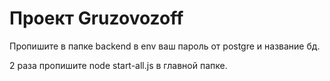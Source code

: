 # Проект Gruzovozoff

Пропишите в папке backend в env ваш пароль от postgre и название бд.

2 раза пропишите node start-all.js в главной папке.